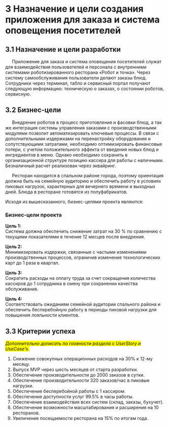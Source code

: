 # 3 Назначение и цели создания приложения для заказа и система оповещения посетителей

## 3.1 Назначение и цели разработки

<p style="text-indent: 1.5em;">Приложение для заказа и система оповещения посетителей служат для взаимодействия пользователей и персонала с внутренними системами роботизированного ресторана «Робот и точка».  Через систему самообслуживания пользователи делают заказы блюд. Сотрудники  через терминал, табло и сервисный портал получают следующую информацию: техническую о заказах, о состоянии роботов, сервисную. 

## 3.2 Бизнес-цели

<p style="text-indent: 1.5em;">Внедрение роботов в процесс приготовления и фасовки блюд, а так же интеграция системы управления заказами с производственными модулями позволит автоматизировать ключевые процессы. В связи с дополнительными издержками на перенастройку оборудования и сопутствующими затратами, необходимо оптимизировать финансовые потери, с учетом положительного эффекта от введения новых блюд и ингредиентов в меню. Однако необходимо сохранить в организационной структуре позицию кассира для работы с наличными. Безналичный расчет реализован через эквайринг. 
<p style="text-indent: 1.5em;">Ресторан находится в спальном районе города, поэтому ориентация должна быть на семейную аудиторию и обеспечить работу в условиях пиковых нагрузок, характерных для вечернего времени и выходных дней. Блюда в ресторане готовятся из полуфабрикатов. 

Исходя из вышесказанного, бизнес-целями проекта являются:

### Бизнес-цели проекта

**Цель 1:**  
Система должна обеспечить снижение затрат на 30 % по сравнению с текущими показателями в течение 12 месцев после внедрения. 

**Цель 2:**  
Минимизировать издержки, связанные с частыми изменениями производственных процессов, ограничив изменение технологических карт до 1 раза в квартал. 

**Цель 3:**  
Сократить расходы на оплату труда за счет сокращения количества кассиров до 1 сотрудника в смену при сохранении качества обслуживания.

**Цель 4:**  
Соответствовать ожиданиям семейной аудитории спального района и обеспечить бесперебойную работу в периоды пиковой нагрузки для повышения лояльности клиентов.

## 3.3 Критерии успеха

<span style="background-color: yellow">_Дополнительно дописать по гоовности раздела с UserStory и UseCase's._</span>

1.  Снижение совокупных операционных расходов на 30% к 12-му месяцу.
2.  Выпуск MVP через шесть месяцев от старта разработки.
3.  Обеспечение производительности до 2000 заказов в сутки.
4.  Обеспечение производительности 320 заказов/час в пиковые нагрузки.
5.  Обеспечение бесперебойной работы с 1 кассиром.
6.  Обеспечение доступности услуг 99.5% в часы работы.
7.  Обеспечение взаимодействия всех систем (склад, заказы, бухучет).
8.  Обеспечение возможности масштабирования и расширения на 10 ресторанов.
9.  Увеличение посещаемости ресторана на 15% по итогам года.




